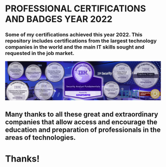 # PROFESSIONAL CERTIFICATIONS AND BADGES YEAR 2022

### Some of my certifications achieved this year 2022. This repository includes certifications from the largest technology companies in the world and the main IT skills sought and requested in the job market.


![Logo do Markdown](banner-linkedin-softskills-cleiton-correa-2.png)

## Many thanks to all these great and extraordinary companies that allow access and encourage the education and preparation of professionals in the areas of technologies.

# Thanks!
